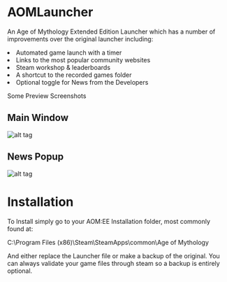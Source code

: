 AOMLauncher
===========

An Age of Mythology Extended Edition Launcher which has a number of improvements over the original launcher including:

<li>Automated game launch with a timer</li>
<li>Links to the most popular community websites</li>
<li> Steam workshop & leaderboards</li>
<li> A shortcut to the recorded games folder</li>
<li> Optional toggle for News from the Developers </li>


Some Preview Screenshots

<h2>Main Window</h2>

![alt tag](http://i.imgur.com/CsYt2hO.png)

<h2>News Popup</h2>

![alt tag](http://i.imgur.com/100nn5z.png)


<h1>Installation</h1>

To Install simply go to your AOM:EE Installation folder, most commonly found at:

C:\Program Files (x86)\Steam\SteamApps\common\Age of Mythology

And either replace the Launcher file or make a backup of the original. You can always validate your game files through steam so a backup is entirely optional.
